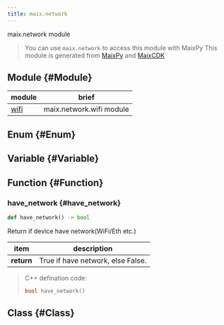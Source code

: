 ```yaml
---
title: maix.network
---
```


maix.network module


> You can use `maix.network` to access this module with MaixPy
> This module is generated from [MaixPy](https://github.com/sipeed/MaixPy) and [MaixCDK](https://github.com/sipeed/MaixCDK)

## Module {#Module}

| module | brief |
| --- | --- |
| [wifi](./network/wifi.md) | maix.network.wifi module |


## Enum {#Enum}



## Variable {#Variable}



## Function {#Function}

### have\_network {#have\_network}

```python
def have_network() -> bool
```
Return if device have network(WiFi/Eth etc.)

| item | description |
| --- | --- |
| **return** | True if have network, else False. |

> C++ defination code:
> ```cpp
> bool have_network()
> ```


## Class {#Class}

